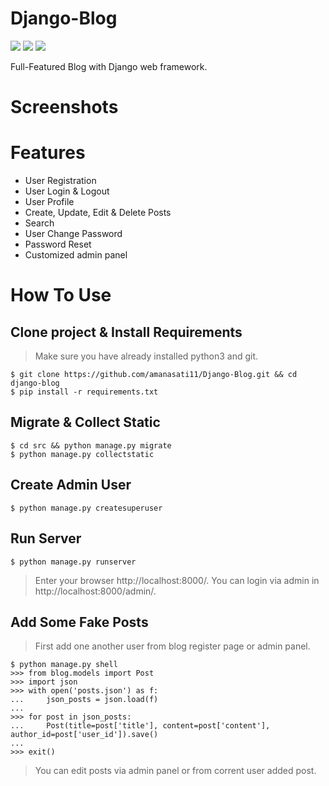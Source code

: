 # Django-Blog
[![](https://img.shields.io/pypi/pyversions/Django.svg)](https://python.org/downloads/)
[![](https://img.shields.io/badge/django-2.0%20%7C%202.1%20%7C%202.2-success.svg)](https://djangoproject.com/)
[![](https://img.shields.io/apm/l/vim-mode.svg)](https://choosealicense.com/licenses/mit/)

Full-Featured Blog with Django web framework. 

Screenshots
=


Features 
=
- User Registration
- User Login & Logout
- User Profile
- Create, Update, Edit & Delete Posts
- Search
- User Change Password
- Password Reset
- Customized admin panel

How To Use
=
## Clone project & Install Requirements
> Make sure you have already installed python3 and git.
```
$ git clone https://github.com/amanasati11/Django-Blog.git && cd django-blog
$ pip install -r requirements.txt
```
## Migrate & Collect Static
```
$ cd src && python manage.py migrate
$ python manage.py collectstatic
```
## Create Admin User
```
$ python manage.py createsuperuser
```
## Run Server
```
$ python manage.py runserver
```
> Enter your browser http://localhost:8000/. You can login via admin in http://localhost:8000/admin/.

## Add Some Fake Posts
> First add one another user from blog register page or admin panel.
```
$ python manage.py shell
>>> from blog.models import Post
>>> import json
>>> with open('posts.json') as f:
...     json_posts = json.load(f)
...
>>> for post in json_posts:
...     Post(title=post['title'], content=post['content'], author_id=post['user_id']).save()
...
>>> exit()
```
> You can edit posts via admin panel or from corrent user added post.
